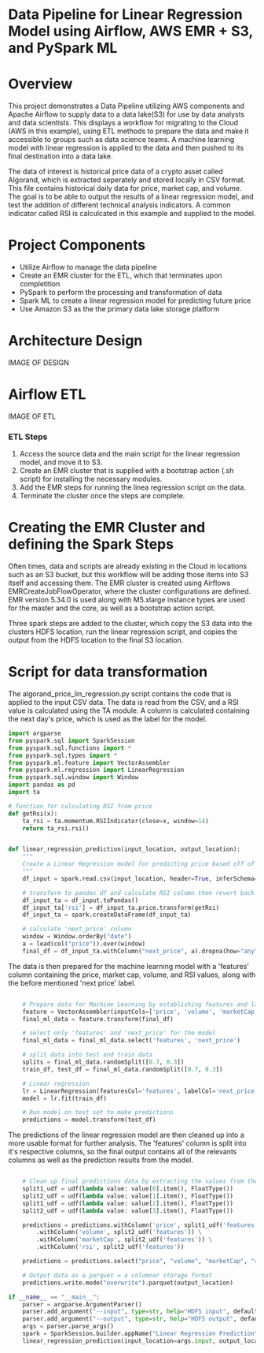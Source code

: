 # Data Pipeline for Linear Regression Model using Airflow, AWS EMR + S3, and PySpark ML

# Overview

This project demonstrates a Data Pipeline utilizing AWS components and Apache Airflow to supply data to a data lake(S3) for use by data analysts and data scientists. This displays a workflow for migrating to the Cloud (AWS in this example), using ETL methods to prepare the data and make it accessible to groups such as data science teams. A machine learning model with linear regression is applied to the data and then pushed to its final destination into a data lake.

The data of interest is historical price data of a crypto asset called Algorand, which is extracted seperately and stored locally in CSV format. This file contains historical daily data for price, market cap, and volume. The goal is to be able to output the results of a linear regression model, and test the addition of different technical analysis indicators. A common indicator called RSI is calculcated in this example and supplied to the model.

# Project Components
* Utilize Airflow to manage the data pipeline
* Create an EMR cluster for the ETL, which that terminates upon completition
* PySpark to perform the processing and transformation of data
* Spark ML to create a linear regression model for predicting future price
* Use Amazon S3 as the the primary data lake storage platform

# Architecture Design

IMAGE OF DESIGN

# Airflow ETL

IMAGE OF ETL

### ETL Steps
   1. Access the source data and the main script for the linear regression model, and move it to S3.
   2. Create an EMR cluster that is supplied with a bootstrap action (.sh script) for installing the necessary modules.
   3. Add the EMR steps for running the linea regression script on the data.
   4. Terminate the cluster once the steps are complete.

# Creating the EMR Cluster and defining the Spark Steps

Often times, data and scripts are already existing in the Cloud in locations such as an S3 bucket, but this workflow will be adding those items into S3 itself and accessing them. The EMR cluster is created using Airflows EMRCreateJobFlowOperator, where the cluster configurations are defined. EMR version 5.34.0 is used along with M5.xlarge instance types are used for the master and the core, as well as a bootstrap action script.

Three spark steps are added to the cluster, which copy the S3 data into the clusters HDFS location, run the linear regression script, and copies the output from the HDFS location to the final S3 location.


# Script for data transformation

The algorand_price_lin_regression.py script contains the code that is applied to the input CSV data. The data is read from the CSV, and a RSI value is calculated using the TA module. A column is calculated containing the next day's price, which is used as the label for the model. 

```python
import argparse
from pyspark.sql import SparkSession
from pyspark.sql.functions import *
from pyspark.sql.types import *
from pyspark.ml.feature import VectorAssembler
from pyspark.ml.regression import LinearRegression
from pyspark.sql.window import Window
import pandas as pd
import ta

# function for calculating RSI from price
def getRsi(x):
    ta_rsi = ta.momentum.RSIIndicator(close=x, window=14)
    return ta_rsi.rsi()


def linear_regression_prediction(input_location, output_location):
    """
    Create a Linear Regression model for predicting price based off of current price, volume, market cap, and RSI values
    """
    df_input = spark.read.csv(input_location, header=True, inferSchema=True)

    # transform to pandas df and calculate RSI column then revert back to spark df
    df_input_ta = df_input.toPandas()
    df_input_ta['rsi'] = df_input_ta.price.transform(getRsi)
    df_input_ta = spark.createDataFrame(df_input_ta)

    # calculate 'next_price' column
    window = Window.orderBy("date")
    a = lead(col("price")).over(window)
    final_df = df_input_ta.withColumn("next_price", a).dropna(how="any")
```

The data is then prepared for the machine learning model with a 'features' column containing the price, market cap, volume, and RSI values, along with the before mentioned 'next price' label.

```python

    # Prepare data for Machine Learning by establishing features and label ("new_step") columns
    feature = VectorAssembler(inputCols=['price', 'volume', 'marketCap', 'rsi'], outputCol='features')
    final_ml_data = feature.transform(final_df)

    # select only 'features' and 'next_price' for the model
    final_ml_data = final_ml_data.select('features', 'next_price')

    # split data into test and train data
    splits = final_ml_data.randomSplit([0.7, 0.3])
    train_df, test_df = final_ml_data.randomSplit([0.7, 0.3])

    # Linear regression
    lr = LinearRegression(featuresCol='features', labelCol='next_price')
    model = lr.fit(train_df)

    # Run model on test set to make predictions
    predictions = model.transform(test_df)

```

The predictions of the linear regression model are then cleaned up into a more usable format for further analysis. The 'features' column is split into it's respective columns, so the final output contains all of the relevants columns as well as the prediction results from the model.

```python

    # Clean up final predictions data by extracting the values from the vector column
    split1_udf = udf(lambda value: value[0].item(), FloatType())
    split2_udf = udf(lambda value: value[1].item(), FloatType())
    split1_udf = udf(lambda value: value[2].item(), FloatType())
    split2_udf = udf(lambda value: value[3].item(), FloatType())

    predictions = predictions.withColumn('price', split1_udf('features')) \
        .withColumn('volume', split2_udf('features')) \
        .withColumn('marketCap', split2_udf('features')) \
        .withColumn('rsi', split2_udf('features'))

    predictions = predictions.select("price", "volume", "marketCap", "rsi", "next_price", "prediction")

    # Output data as a parquet = a columnar storage format
    predictions.write.mode("overwrite").parquet(output_location)

if __name__ == "__main__":
    parser = argparse.ArgumentParser()
    parser.add_argument("--input", type=str, help="HDFS input", default="/source")
    parser.add_argument("--output", type=str, help="HDFS output", default="/output")
    args = parser.parse_args()
    spark = SparkSession.builder.appName("Linear Regression Prediction").getOrCreate()
    linear_regression_prediction(input_location=args.input, output_location=args.output)
```





